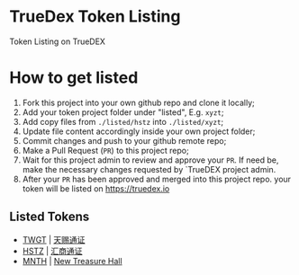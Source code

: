 # TrueDex Token Listing
Token Listing on TrueDEX

# How to get listed
1. Fork this project into your own github repo and clone it locally;
2. Add your token project folder under "listed", E.g. `xyzt`;
3. Add copy files from `./listed/hstz` into `./listed/xyzt`;
4. Update file content accordingly inside your own project folder;
5. Commit changes and push to your github remote repo;
6. Make a Pull Request (`PR`) to this project repo;
7. Wait for this project admin to review and approve your `PR`. If need be, make the necessary changes requested by `TrueDEX project admin.
8. After your `PR` has been approved and merged into this project repo. your token will be listed on https://truedex.io

## Listed Tokens
* [TWGT](listed/twgt/token.info.md) | [天赐通证](listed/twgt/token.info.zh.md)
* [HSTZ](listed/hstz/token.info.md) | [汇商通证](listed/hstz/token.info.zh.md)
* [MNTH](listed/mnth/token.info.md) | [New Treasure Hall](listed/mnth/token.info.zh.md)